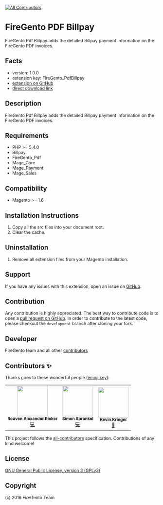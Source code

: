 <!-- ALL-CONTRIBUTORS-BADGE:START - Do not remove or modify this section -->
[![All Contributors](https://img.shields.io/badge/all_contributors-3-orange.svg?style=flat-square)](#contributors-)
<!-- ALL-CONTRIBUTORS-BADGE:END -->

# FireGento PDF Billpay

FireGento Pdf Billpay adds the detailed Billpay payment information on the FireGento PDF invoices.

## Facts

- version: 1.0.0
- extension key: FireGento_PdfBillpay
- [extension on GitHub](https://github.com/firegento/firegento-pdf-billpay)
- [direct download link](https://github.com/firegento/firegento-pdf-billpay/archive/master.zip)

## Description

FireGento Pdf Billpay adds the detailed Billpay payment information on the FireGento PDF invoices.

## Requirements

- PHP >= 5.4.0
- Billpay
- FireGento_Pdf
- Mage_Core
- Mage_Payment
- Mage_Sales

## Compatibility

- Magento >= 1.6

## Installation Instructions

1. Copy all the src files into your document root.
2. Clear the cache.

## Uninstallation

1. Remove all extension files from your Magento installation.

## Support

If you have any issues with this extension, open an issue on [GitHub](https://github.com/firegento/firegento-pdf-billpay/issues).

## Contribution

Any contribution is highly appreciated. The best way to contribute code is to open a [pull request on GitHub](https://help.github.com/articles/using-pull-requests). In order to contribute to the latest code, please checkout the `development` branch after cloning your fork.

## Developer

FireGento team and all other [contributors](https://github.com/firegento/firegento-pdf-billpay/contributors)

## Contributors ✨

Thanks goes to these wonderful people ([emoji key](https://allcontributors.org/docs/en/emoji-key)):

<!-- ALL-CONTRIBUTORS-LIST:START - Do not remove or modify this section -->
<!-- prettier-ignore-start -->
<!-- markdownlint-disable -->
<table>
  <tr>
    <td align="center"><a href="https://rouven.io/"><img src="https://avatars3.githubusercontent.com/u/393419?v=4" width="100px;" alt=""/><br /><sub><b>Rouven Alexander Rieker</b></sub></a><br /><a href="https://github.com/firegento/firegento-pdf-billpay/commits?author=therouv" title="Code">💻</a></td>
    <td align="center"><a href="https://www.simonsprankel.com/"><img src="https://avatars1.githubusercontent.com/u/930199?v=4" width="100px;" alt=""/><br /><sub><b>Simon Sprankel</b></sub></a><br /><a href="https://github.com/firegento/firegento-pdf-billpay/commits?author=sprankhub" title="Code">💻</a></td>
    <td align="center"><a href="https://github.com/kkrieger85"><img src="https://avatars2.githubusercontent.com/u/4435523?v=4" width="100px;" alt=""/><br /><sub><b>Kevin Krieger</b></sub></a><br /><a href="https://github.com/firegento/firegento-pdf-billpay/commits?author=kkrieger85" title="Documentation">📖</a></td>
  </tr>
</table>

<!-- markdownlint-enable -->
<!-- prettier-ignore-end -->
<!-- ALL-CONTRIBUTORS-LIST:END -->

This project follows the [all-contributors](https://github.com/all-contributors/all-contributors) specification. Contributions of any kind welcome!

## License

[GNU General Public License, version 3 (GPLv3)](http://opensource.org/licenses/gpl-3.0)

## Copyright

(c) 2016 FireGento Team
